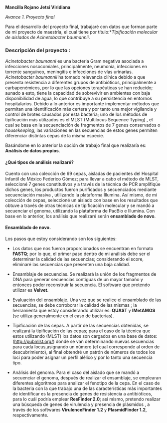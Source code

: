 
**Mancilla Rojano Jetsi Viridiana**

*Avance 1. Proyecto final* 


Para el desarrollo del proyecto final, trabajaré con datos que forman parte de mi proyecto de maestría, el cual tiene por título:**Tipificación molecular de aislados de *Acinetobacter baumannii**.


### Descripción del proyecto :

*Acinetobacter baumanni* es una bacteria Gram negativa asociada a infecciones nosocomiales, principalmente, neumonía, infecciones en torrente sanguíneo, meningitis e infecciones de vías urinarias. *Acinetobacter baumannii* ha tomado relevancia clínica debido a que presenta resistencia a diferentes grupos de antibióticos, principalmente a carbapenémicos, por lo que las opciones terapéuticas se han reducido; aunado a esto, tiene la capacidad de sobrevivir en ambientes con baja disponibilidad de agua, lo que contribuye a su persistencia en entornos hospitalarios. Debido a lo anterior es importante implementar métodos que permitan una identificación más certera y por tanto una mejor vigilancia y control de brotes causados por esta bacteria; uno de los métodos de tipificación más utilizados es el MLST  (Multilocus Sequence Typing) , el cual se basa en la secuenciación de fragmentos de 7 genes conservados o *housekeeping*, las variaciones en las secuencias de estos genes permiten diferenciar distintas cepas de la misma especie.


Basándome en lo anterior la opción de trabajo final que realizaría es: **Análisis de datos propios**.


#### ¿Qué tipos de análisis realizaré?


Cuento con una colección de 69 cepas, aisladas de pacientes del Hospital Infantil de México Federico Gómez; para llevar a cabo el método de MLST, seleccioné 7 genes constitutivos y a través de la técnica de PCR amplifiqúe dichos genes, los productos fueron purificados y secuenciados mediante secuenciación masiva , utilizando la plataforma Illumina. Así mismo, de mi colección de cepas, seleccioné un aislado con base en los resultados que obtuve a través de otras técnicas de tipificación molecular y se mandó a secuenciar el genoma, utilizando la plataforma de PacBio e Illumina.  Con base en lo anterior, los análisis que realizaré serán **ensamblado de novo**.


#### Ensamblado de novo.

Los pasos que estoy considerando son los siguientes:

- Los datos que nos fueron proporcionados se encuentran en formato **FASTQ**; por lo que, el primer paso dentro de mi análisis debe ser el determinar la calidad de las secuencias; considerando el score, eliminaré las secuencias que presenten una baja calidad.

- Ensamblaje de secuencias. Se realizará la unión de los fragmentos de DNA para generar secuencias contiguas de un mayor tamaño y entonces poder reconstruir la secuencia. El software que pretendo utilizar es **Velvet**.

- Evaluación del ensamblaje. Una vez que se realice el ensamblado de las secuencias, se debe corroborar la calidad de las mismas ; la herramienta que estoy considerando utilizar es:  **QUAST** y **IMetAMOS** (se utiliza generalmente en el caso de bacterias).

- Tipificación de las cepas. A partir de las secuencias obtenidas, se realizará la tipificación de las cepas; para el caso de la técnica que estos utilizando (MLST) los datos son cargados en una base de datos: (http://pubmlst.org/) donde se van determinando nuevas secuencias para cada locus,asignando un número (el cual corresponde al orden de descubrimiento), al final obtendré un patrón de números de todos los loci para poder asignar un perfil alélico y por lo tanto una secuencia tipo.

- Análisis del genoma. Para el caso del aislado que se mandó a secuenciar el genoma, después de realizar el ensamblaje, se emplearan diferentes algoritmos para analizar el fenotipo de la cepa. En el caso de la bacteria con la que trabajo una de las características más importantes de identificar  es la presencia de genes de resistencia a antibióticos, para lo cuál podría emplear **ResFinder 2.0**; asi mismo, pretendo realizar una búsqueda de genes de virulencia y presencia de plásmidos , a través de los softwares **VirulenceFinder 1.2** y **PlasmidFinder 1.2**, respectivamente.



